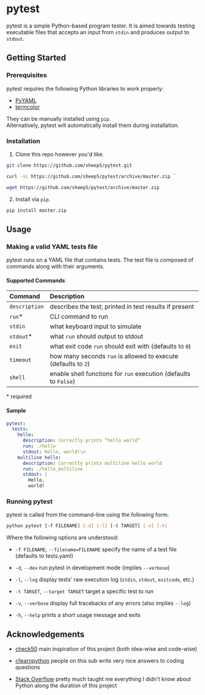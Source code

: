 
# pytest

pytest is a simple Python-based program tester. It is aimed towards testing executable files that accepts an input from `stdin` and produces output to `stdout`.

## Getting Started

### Prerequisites

pytest requires the following Python libraries to work properly:
- [PyYAML](https://pypi.org/project/PyYAML/)
- [termcolor](https://pypi.org/project/termcolor/)

They can be manually installed using `pip`.  
Alternatively, pytest will automatically install them during installation.

### Installation

1. Clone this repo however you'd like.
  ```bash
  git clone https://github.com/sheep5/pytest.git
  ```

  ```bash
  curl -sL https://github.com/sheep5/pytest/archive/master.zip `
  ```

  ```bash
  wget https://github.com/sheep5/pytest/archive/master.zip
  ```

2. Install via `pip`.
  ```bash
  pip install master.zip
  ```

## Usage

### Making a valid YAML tests file
pytest runs on a YAML file that contains tests. The test file is composed of commands along with their arguments.

#### Supported Commands

| Command | Description |
| :--- | :--- |
| `description` | describes the test; printed in test results if present |
| `run`* | CLI command to run |
| `stdin` | what keyboard input to simulate |
| `stdout`* | what `run` should output to stdout |
| `exit` | what exit code `run` should exit with (defaults to `0`) |
| `timeout` | how many seconds `run` is allowed to execute (defaults to `2`) |
| `shell` | enable shell functions for `run` execution (defaults to `False`) |

\* required

#### Sample

```yaml
pytest:
  tests:
    hello:
      description: Correctly prints “hello world”
      run: ./hello
      stdout: Hello, world!\n
    multiline hello:
      description: Correctly prints multiline hello world
      run: ./hello_multiline
      stdout: |
        Hello,
        world!
```

### Running pytest

pytest is called from the command-line using the following form:

```bash
python pytest [-f FILENAME] [-d] [-l] [-t TARGET] [-v] [-h]
```

Where the following options are understood:

- `-f FILENAME`, `--filename=FILENAME`
  specify the name of a test file (defaults to tests.yaml)

- `-d`, `--dev`
  run pytest in development mode (implies `--verbose`)
  
- `-l`, `--log`
  display tests' raw execution log (`stdin`, `stdout`, `exitcode`, etc.)

- `-t TARGET`, `--target TARGET`
  target a specific test to run

- `-v`, `--verbose`
  display full tracebacks of any errors (also implies `--log`)

- `-h`, `--help`
  prints a short usage message and exits

## Acknowledgements

- [check50](https://github.com/cs50/check50)
  main inspiration of this project (both idea-wise and code-wise)

- [r/learnpython](https://www.reddit.com/r/learnpython/)
  people on this sub write very nice answers to coding questions

- [Stack Overflow](https://stackoverflow.com/)
  pretty much taught me everything I didn't know about Python along the duration of this project

